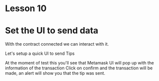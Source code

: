 # Lesson 10

# Set the UI to send data

With the contract connected we can interact with it.

Let's setup a quick UI to send Tips

At the moment of test this you'll see that Metamask UI will pop up with the information of the transaction
Click on confirm and the transaction will be made, an alert will show you that the tip was sent.
